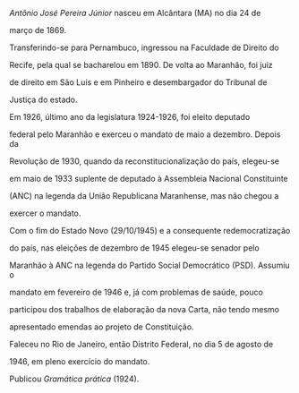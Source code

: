 

*Antônio José Pereira Júnior* nasceu em Alcântara (MA) no dia 24 de

março de 1869.



Transferindo-se para Pernambuco, ingressou na Faculdade de Direito do

Recife, pela qual se bacharelou em 1890. De volta ao Maranhão, foi juiz

de direito em São Luís e em Pinheiro e desembargador do Tribunal de

Justiça do estado.



Em 1926, último ano da legislatura 1924-1926, foi eleito deputado

federal pelo Maranhão e exerceu o mandato de maio a dezembro. Depois da

Revolução de 1930, quando da reconstitucionalização do país, elegeu-se

em maio de 1933 suplente de deputado à Assembleia Nacional Constituinte

(ANC) na legenda da União Republicana Maranhense, mas não chegou a

exercer o mandato.



Com o fim do Estado Novo (29/10/1945) e a consequente redemocratização

do país, nas eleições de dezembro de 1945 elegeu-se senador pelo

Maranhão à ANC na legenda do Partido Social Democrático (PSD). Assumiu o

mandato em fevereiro de 1946 e, já com problemas de saúde, pouco

participou dos trabalhos de elaboração da nova Carta, não tendo mesmo

apresentado emendas ao projeto de Constituição.



Faleceu no Rio de Janeiro, então Distrito Federal, no dia 5 de agosto de

1946, em pleno exercício do mandato.



Publicou *Gramática prática* (1924).



